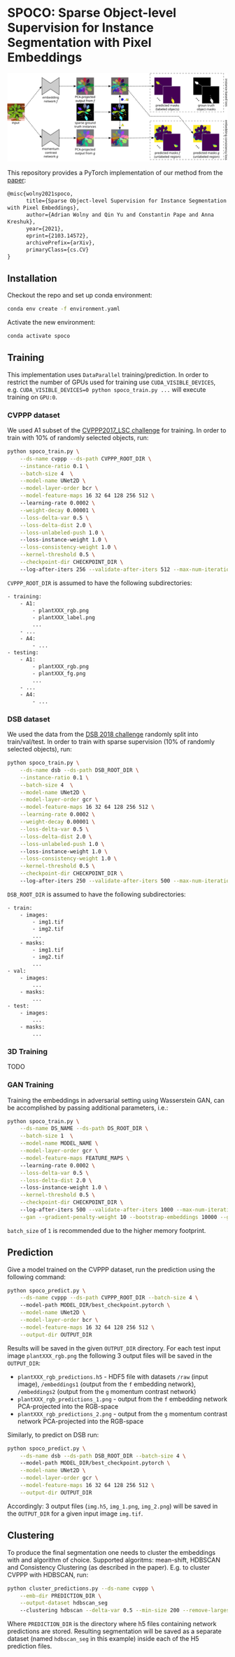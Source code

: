 # SPOCO: Sparse Object-level Supervision for Instance Segmentation with Pixel Embeddings

![alt text](./img/Figure2.svg)

This repository provides a PyTorch implementation of our method from the [paper](https://arxiv.org/abs/2103.14572):

```
@misc{wolny2021spoco,
      title={Sparse Object-level Supervision for Instance Segmentation with Pixel Embeddings}, 
      author={Adrian Wolny and Qin Yu and Constantin Pape and Anna Kreshuk},
      year={2021},
      eprint={2103.14572},
      archivePrefix={arXiv},
      primaryClass={cs.CV}
}
```

## Installation
Checkout the repo and set up conda environment:
```bash
conda env create -f environment.yaml
```

Activate the new environment:
```bash
conda activate spoco
```

## Training
This implementation uses `DataParallel` training/prediction. In order to restrict the number of GPUs used for training
use `CUDA_VISIBLE_DEVICES`, e.g. `CUDA_VISIBLE_DEVICES=0 python spoco_train.py ...` will execute training on `GPU:0`.

### CVPPP dataset 
We used A1 subset of the [CVPPP2017_LSC challenge](https://competitions.codalab.org/competitions/18405) for training. In order to train with 10% of randomly selected objects, run:
```bash
python spoco_train.py \
    --ds-name cvppp --ds-path CVPPP_ROOT_DIR \
    --instance-ratio 0.1 \
    --batch-size 4  \
    --model-name UNet2D \
    --model-layer-order bcr \
    --model-feature-maps 16 32 64 128 256 512 \ 
    --learning-rate 0.0002 \
    --weight-decay 0.00001 \
    --loss-delta-var 0.5 \
    --loss-delta-dist 2.0 \
    --loss-unlabeled-push 1.0 \ 
    --loss-instance-weight 1.0 \
    --loss-consistency-weight 1.0 \
    --kernel-threshold 0.5 \
    --checkpoint-dir CHECKPOINT_DIR \ 
    --log-after-iters 256 --validate-after-iters 512 --max-num-iterations 80000 
```

`CVPPP_ROOT_DIR` is assumed to have the following subdirectories:
```
- training:
    - A1:
        - plantXXX_rgb.png
        - plantXXX_label.png
        ...
    - ...
    - A4:
        - ...
- testing:
    - A1:
        - plantXXX_rgb.png
        - plantXXX_fg.png
        ...
    - ...
    - A4:
        - ...

```

### DSB dataset
We used the data from the [DSB 2018 challenge](https://www.kaggle.com/c/data-science-bowl-2018) randomly split into
train/val/test. In order to train with sparse supervision (10% of randomly selected objects), run:
```bash
python spoco_train.py \
    --ds-name dsb --ds-path DSB_ROOT_DIR \
    --instance-ratio 0.1 \
    --batch-size 4  \
    --model-name UNet2D \
    --model-layer-order gcr \
    --model-feature-maps 16 32 64 128 256 512 \
    --learning-rate 0.0002 \
    --weight-decay 0.00001 \
    --loss-delta-var 0.5 \
    --loss-delta-dist 2.0 \
    --loss-unlabeled-push 1.0 \ 
    --loss-instance-weight 1.0 \
    --loss-consistency-weight 1.0 \
    --kernel-threshold 0.5 \
    --checkpoint-dir CHECKPOINT_DIR \ 
    --log-after-iters 250 --validate-after-iters 500 --max-num-iterations 100000 
```

`DSB_ROOT_DIR` is assumed to have the following subdirectories:
```
- train:
    - images:
        - img1.tif
        - img2.tif
        ...
    - masks:
        - img1.tif
        - img2.tif
        ...
- val:
    - images:
        ...
    - masks:
        ...
- test:
    - images:
        ...
    - masks:
        ...
```

### 3D Training

TODO

### GAN Training
Training the embeddings in adversarial setting using Wasserstein GAN, can be accomplished by passing additional parameters, i.e.:
```bash
python spoco_train.py \
    --ds-name DS_NAME --ds-path DS_ROOT_DIR \
    --batch-size 1  \
    --model-name MODEL_NAME \
    --model-layer-order gcr \
    --model-feature-maps FEATURE_MAPS \ 
    --learning-rate 0.0002 \
    --loss-delta-var 0.5 \
    --loss-delta-dist 2.0 \ 
    --loss-instance-weight 1.0 \
    --kernel-threshold 0.5 \
    --checkpoint-dir CHECKPOINT_DIR \ 
    --log-after-iters 500 --validate-after-iters 1000 --max-num-iterations 100000 \
    --gan --gradient-penalty-weight 10 --bootstrap-embeddings 10000 --gan-loss-weight 0.1 --critic-iters 2

```

`batch_size` of `1` is recommended due to the higher memory footprint.

## Prediction
Give a model trained on the CVPPP dataset, run the prediction using the following command:
```bash
python spoco_predict.py \
    --ds-name cvppp --ds-path CVPPP_ROOT_DIR --batch-size 4 \ 
    --model-path MODEL_DIR/best_checkpoint.pytorch \
    --model-name UNet2D \
    --model-layer-order bcr \
    --model-feature-maps 16 32 64 128 256 512 \
    --output-dir OUTPUT_DIR
```
Results will be saved in the given `OUTPUT_DIR` directory. For each test input image `plantXXX_rgb.png` the following
3 output files will be saved in the `OUTPUT_DIR`:
* `plantXXX_rgb_predictions.h5` - HDF5 file with datasets `/raw` (input image), `/embeddings1` (output from the `f` embedding network), `/embeddings2` (output from the `g` momentum contrast network)
* `plantXXX_rgb_predictions_1.png` - output from the `f` embedding network PCA-projected into the RGB-space
* `plantXXX_rgb_predictions_2.png` - output from the `g` momentum contrast network PCA-projected into the RGB-space

Similarly, to predict on DSB run:
```bash
python spoco_predict.py \
    --ds-name dsb --ds-path DSB_ROOT_DIR --batch-size 4 \ 
    --model-path MODEL_DIR/best_checkpoint.pytorch \
    --model-name UNet2D \
    --model-layer-order gcr \
    --model-feature-maps 16 32 64 128 256 512 \
    --output-dir OUTPUT_DIR
```
Accordingly: 3 output files (`img.h5`, `img_1.png`, `img_2.png`) will be saved in the `OUTPUT_DIR` for a given input image `img.tif`.

## Clustering
To produce the final segmentation one needs to cluster the embeddings with and algorithm of choice. Supported
algoritms: mean-shift, HDBSCAN and Consistency Clustering (as described in the paper). E.g. to cluster CVPPP with HDBSCAN, run:
```bash
python cluster_predictions.py --ds-name cvppp \
    --emb-dir PREDICTION_DIR \
    --output-dataset hdbscan_seg
    --clustering hdbscan --delta-var 0.5 --min-size 200 --remove-largest
```

Where `PREDICTION_DIR` is the directory where h5 files containing network predictions are stored. Resulting segmentation
will be saved as a separate dataset (named `hdbscan_seg` in this example) inside each of the H5 prediction files.